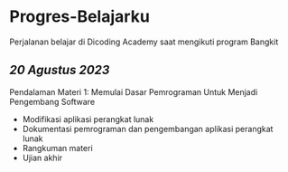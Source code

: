 # Progres-Belajarku
Perjalanan belajar di Dicoding Academy saat mengikuti program Bangkit

*20 Agustus 2023*
--
Pendalaman Materi 1: Memulai Dasar Pemrograman Untuk Menjadi Pengembang Software
- Modifikasi aplikasi perangkat lunak
- Dokumentasi pemrograman dan pengembangan aplikasi perangkat lunak
- Rangkuman materi
- Ujian akhir
